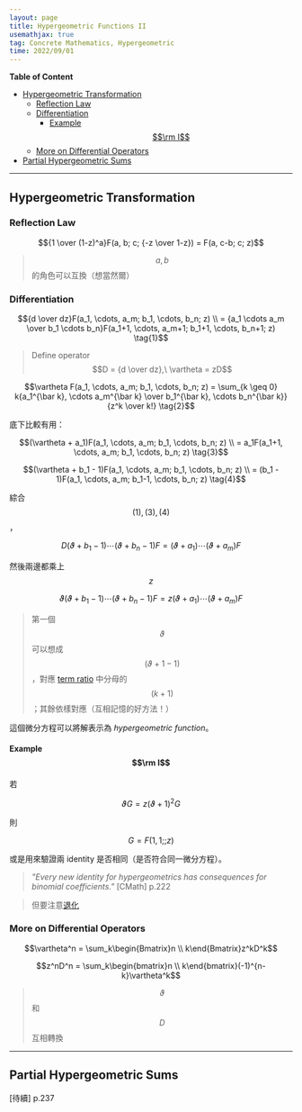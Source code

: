 ```yaml
---
layout: page
title: Hypergeometric Functions II
usemathjax: true
tag: Concrete Mathematics, Hypergeometric
time: 2022/09/01
---
```


**Table of Content**
- [Hypergeometric Transformation](#hypergeometric-transformation)
  - [Reflection Law](#reflection-law)
  - [Differentiation](#differentiation)
    - [Example $$\rm I$$](#example-rm-i)
  - [More on Differential Operators](#more-on-differential-operators)
- [Partial Hypergeometric Sums](#partial-hypergeometric-sums)

---

## Hypergeometric Transformation

### Reflection Law

$${1 \over (1-z)^a}F(a, b; c; {-z \over 1-z}) = F(a, c-b; c; z)$$

> $$a, b$$ 的角色可以互換（想當然爾）

### Differentiation

$${d \over dz}F(a_1, \cdots, a_m; b_1, \cdots, b_n; z) \\ = {a_1 \cdots a_m \over b_1 \cdots b_n}F(a_1+1, \cdots, a_m+1; b_1+1, \cdots, b_n+1; z) \tag{1}$$

> Define operator $$D = {d \over dz},\ \vartheta = zD$$

$$\vartheta F(a_1, \cdots, a_m; b_1, \cdots, b_n; z) = \sum_{k \geq 0} k{a_1^{\bar k}, \cdots a_m^{\bar k} \over b_1^{\bar k}, \cdots b_n^{\bar k}} {z^k \over k!} \tag{2}$$

底下比較有用：

$$(\vartheta + a_1)F(a_1, \cdots, a_m; b_1, \cdots, b_n; z) \\ = a_1F(a_1+1, \cdots, a_m; b_1, \cdots, b_n; z) \tag{3}$$

$$(\vartheta + b_1 - 1)F(a_1, \cdots, a_m; b_1, \cdots, b_n; z) \\ = (b_1 - 1)F(a_1, \cdots, a_m; b_1-1, \cdots, b_n; z) \tag{4}$$

綜合 $$(1), (3), (4)$$，

$$D(\vartheta + b_1 - 1)\cdots(\vartheta + b_n - 1)F = (\vartheta + a_1)\cdots(\vartheta + a_m)F \tag{5}$$

然後兩邊都乘上 $$z$$

$${\vartheta}(\vartheta + b_1 - 1)\cdots(\vartheta + b_n - 1)F = z(\vartheta + a_1)\cdots(\vartheta + a_m)F \tag{6}$$

> 第一個 $$\vartheta$$ 可以想成 $$(\vartheta + 1 - 1)$$，對應 [term ratio](../hypergeometric_func-1/#term-ratio) 中分母的 $$(k+1)$$；其餘依樣對應（互相記憶的好方法！）

這個微分方程可以將解表示為 *hypergeometric function*。

#### Example $$\rm I$$

若

$$\vartheta G = z(\vartheta+1)^2G$$

則

$$G = F(1,1;;z) \tag*{$\blacksquare$}$$

或是用來驗證兩 identity 是否相同（是否符合同一微分方程）。

> *"Every new identity for hypergeometrics has consequences for binomial
coefficients."* [CMath] p.222

> 但要注意[退化](../hypergeometric_func-1/#degenerate)

### More on Differential Operators

$$\vartheta^n = \sum_k\begin{Bmatrix}n \\ k\end{Bmatrix}z^kD^k$$

$$z^nD^n = \sum_k\begin{bmatrix}n \\ k\end{bmatrix}(-1)^{n-k}\vartheta^k$$

> $$\vartheta$$ 和 $$D$$ 互相轉換

---

## Partial Hypergeometric Sums
[待續] p.237

